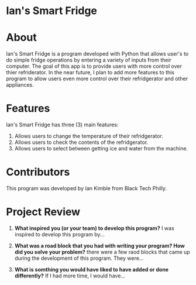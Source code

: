 # Ian's Smart Fridge

# About 
Ian's Smart Fridge is a program developed with Python that allows user's to do simple fridge operations by entering a variety of inputs from their computer. The goal of this app is to provide
users with more control over thier refriderator. In the near future, I plan to add more features to this program to allow users even more control over their refridgerator and other appliances.

# Features
Ian's Smart Fridge has three (3) main features:
1. Allows users to change the temperature of their refridgerator.
2. Allows users to check the contents of the refridgerator.
3. Allows users to select between getting ice and water from the machine.

# Contributors
This program was developed by Ian Kimble from Black Tech Philly.

# Project Review

1. <b>What inspired you (or your team) to develop this program?</b>
I was inspired to develop this program by...

2. <b>What was a road block that you had with writing your program? How did you solve your  problem?</b>
there were a few raod blocks that came up during the development of this program. They were...

3. <b>What is somthing you would have liked to have added or done differently?</b>
If I had more time, I would have...